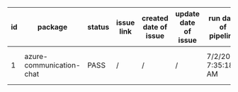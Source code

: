
| id | package | status | issue link | created date of issue | update date of issue | run date of pipeline | pipeline run link |
|----|---------|--------|------------|-----------------------|----------------------| ---------------------| ----------------- |
| 1 | azure-communication-chat | PASS | / | / | / | 7/2/2025 7:35:18 AM | https://dev.azure.com/test-organi/content-validation-automation/_build/results?buildId=28 |